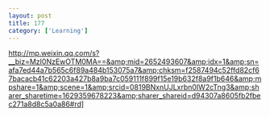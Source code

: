```yaml
---
layout: post
title: 177
category: ['Learning']
---
```


http://mp.weixin.qq.com/s?__biz=MzI0NzEwOTM0MA==&amp;mid=2652493607&amp;idx=1&amp;sn=afa7ed44a7b565c6f89a484b153075a7&amp;chksm=f2587494c52ffd82cf67bacacb41c62203a427b8a9ba7c059111f899f15e19b632f8a9f1b646&amp;mpshare=1&amp;scene=1&amp;srcid=0819BNxnUJLxrbn0IW2cTng3&amp;sharer_sharetime=1629359678223&amp;sharer_shareid=d94307a8605fb2fbec271a8d8c5a0a86#rd]



